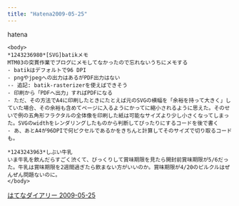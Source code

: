 ```yaml
---
title: "Hatena2009-05-25"
---
```


hatena

```
<body>
*1243236980*[SVG]batikメモ
MTM03の突貫作業でブログにメモしてなかったので忘れないうちにメモする
- batikはデフォルトで96 DPI
- pngやjpegへの出力はあるがPDF出力はない
-- 追記: batik-rasterizerを使えばできそう
- 印刷から「PDFへ出力」すればPDFになる
- ただ、その方法でA4に印刷したときにたとえば元のSVGの横幅を「余裕を持って大きく」していた場合、その余裕も含めてページに入るようにかってに縮小されるように思えた。そのせいで例の五角形フラクタルの全体像を印刷した紙は可能なサイズより少し小さくなってしまった。SVGのwidthをレンダリングしたものから判断してぴったりにするコードを後で書く
- あ、あとA4が96DPIで何ピクセルであるかをきちんと計算してそのサイズで切り取るコードも。

*1243243963*しぶい牛乳
いま牛乳を飲んだらすごく渋くて、びっくりして賞味期限を見たら開封前賞味期限が5/6だった。牛乳は賞味期限を2週間過ぎたら飲まない方がいいのか。賞味期限が4/20のピルクルはぜんぜん問題ないのに。
</body>
```


[はてなダイアリー 2009-05-25](https://nishiohirokazu.hatenadiary.org/archive/2009/05/25)